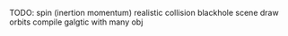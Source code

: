 TODO:
spin (inertion momentum)
realistic collision
blackhole scene
draw orbits
compile galgtic with many obj